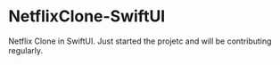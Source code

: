 # NetflixClone-SwiftUI

Netflix Clone in SwiftUI. Just started the projetc and will be contributing regularly.
